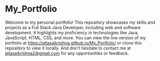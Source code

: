 # My_Portfolio

Welcome to my personal portfolio! This repository showcases my skills and projects as a Full Stack Java Developer, including web and software development. It highlights my proficiency in technologies like Java, JavaScript, HTML, CSS, and more. You can view the live version of my portfolio at https://atlasaikrishna.github.io/My_Portfolio/ or clone this repository to view it locally. And don't hesitate to contact me at atlasaikrishna2@gmail.com for any opportunities or feedback.

